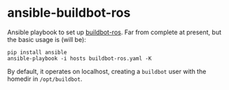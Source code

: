 ansible-buildbot-ros
====================

Ansible playbook to set up [buildbot-ros](https://github.com/mikeferguson/buildbot-ros). Far from
complete at present, but the basic usage is (will be):

    pip install ansible
    ansible-playbook -i hosts buildbot-ros.yaml -K
    
By default, it operates on localhost, creating a `buildbot` user with the homedir in `/opt/buildbot`.
